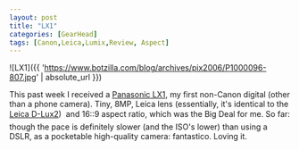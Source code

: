 ```yaml
---
layout: post
title: "LX1"
categories: [GearHead]
tags: [Canon,Leica,Lumix,Review, Aspect]
---
```



![LX1]({{ 'https://www.botzilla.com/blog/archives/pix2006/P1000096-807.jpg' | absolute_url }})


This past week I received a <a href="http://panasonic.jp/dc/lx1/">Panasonic LX1</a>, my first non-Canon digital (other than a phone camera). Tiny, 8MP, Leica lens (essentially, it's identical to the <a href="http://www.leica-camera.com/digitalekameras/dlux2/index.html">Leica D-Lux2</a>) &#151; and 16::9 aspect ratio, which was the Big Deal for me. So far: though the pace is definitely slower (and the ISO's lower) than using a DSLR, as a pocketable high-quality camera: fantastico. Loving it.
